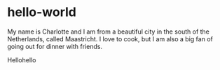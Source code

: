 # hello-world

My name is Charlotte and I am from a beautiful city in the south of the Netherlands, called Maastricht.
I love to cook, but I am also a big fan of going out for dinner with friends.


Hellohello
